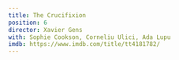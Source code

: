 ```yaml
---
title: The Crucifixion
position: 6
director: Xavier Gens
with: Sophie Cookson, Corneliu Ulici, Ada Lupu
imdb: https://www.imdb.com/title/tt4181782/
---
```


